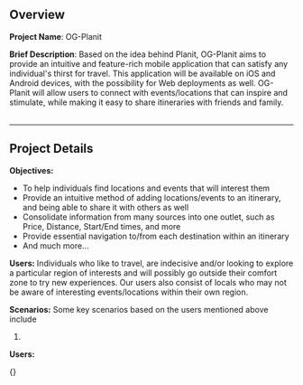 ## Overview

**Project Name**: OG-Planit

**Brief Description**: Based on the idea behind Planit, OG-Planit aims to provide an intuitive and feature-rich mobile application that can satisfy any individual's thirst for travel. This application will be available on iOS and Android devices, with the possibility for Web deployments as well. OG-Planit will allow users to connect with events/locations that can inspire and stimulate, while making it easy to share itineraries with friends and family. <br/><br/>
___

## Project Details
**Objectives:** 
* To help individuals find locations and events that will interest them
* Provide an intuitive method of adding locations/events to an itinerary, and being able to share it with others as well
* Consolidate information from many sources into one outlet, such as Price, Distance, Start/End times, and more
* Provide essential navigation to/from each destination within an itinerary
* And much more...

**Users:** Individuals who like to travel, are indecisive and/or looking to explore a particular region of interests and will possibly go outside their comfort zone to try new experiences. Our users also consist of locals who may not be aware of interesting events/locations within their own region.


**Scenarios:** Some key scenarios based on the users mentioned above include

1. 


**Users:** 

{}